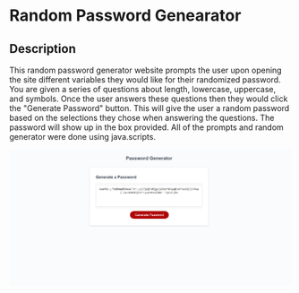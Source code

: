 # Random Password Genearator

## Description 
This random password generator website prompts the user upon opening the site different variables they would like for their randomized password. You are given a series of questions about length, lowercase, uppercase, and symbols. Once the user answers these questions then they would click the "Generate Password" button. This will give the user a random password based on the selections they chose when answering the questions. The password will show up in the box provided. All of the prompts and random generator were done using java.scripts. 

![Screenshot](./assets/Screenshot/PasswordGen.PNG)  

